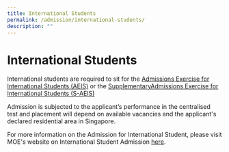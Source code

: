```yaml
---
title: International Students
permalink: /admission/international-students/
description: ""
---
```

# **International Students**

International students are required to sit for the&nbsp;[Admissions Exercise for International Students (AEIS)](https://www.moe.gov.sg/international-students/aeis)&nbsp;or the&nbsp;[SupplementaryAdmissions Exercise for International Students (S-AEIS)](https://www.moe.gov.sg/international-students/s-aeis)

Admission is subjected to the applicant’s performance in the centralised test and placement will depend on available vacancies and the applicant's declared residential area in Singapore.

For more information on the Admission for International Student, please visit MOE's website on International Student Admission&nbsp;[here](https://www.moe.gov.sg/international-students).